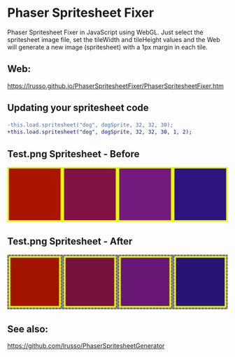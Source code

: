 # Phaser Spritesheet Fixer

Phaser Spritesheet Fixer in JavaScript using WebGL. Just select the spritesheet image file, set the tileWidth and tileHeight values and the Web will generate a new image (spritesheet) with a 1px margin in each tile. 

## Web:

https://lrusso.github.io/PhaserSpritesheetFixer/PhaserSpritesheetFixer.htm

## Updating your spritesheet code

```diff
-this.load.spritesheet("dog", dogSprite, 32, 32, 30);
+this.load.spritesheet("dog", dogSprite, 32, 32, 30, 1, 2);
```

## Test.png Spritesheet - Before

![alt screenshot](https://raw.githubusercontent.com/lrusso/PhaserSpritesheetFixer/master/TestBefore.png)

## Test.png Spritesheet - After

![alt screenshot](https://raw.githubusercontent.com/lrusso/PhaserSpritesheetFixer/master/TestAfter.png)

## See also:

https://github.com/lrusso/PhaserSpritesheetGenerator
